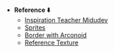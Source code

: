 - **Reference ⬇️**
  - [Inspiration Teacher Midudev](https://www.javascript100.dev/02-arkanoid-game)
  - [Sprites](https://www.spriters-resource.com/snes/arkanoiddohitagain/sheet/26517/)
  - [Border with Arconoid](https://cdn-learn.adafruit.com/assets/assets/000/076/398/medium800/gaming_tilemap.png?1559608346)
  - [Reference Texture](https://loading.io/pattern/)


